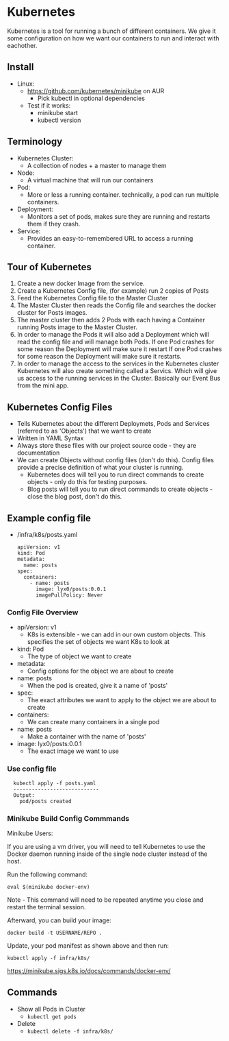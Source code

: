 # Kubernetes

Kubernetes is a tool for running a bunch of different containers. We give it some configuration on how we want our containers to run and interact with eachother.

## Install

- Linux:
  - https://github.com/kubernetes/minikube on AUR
    - Pick kubectl in optional dependencies
  - Test if it works:
    - minikube start
    - kubectl version

## Terminology

- Kubernetes Cluster:
  - A collection of nodes + a master to manage them
- Node:
  - A virtual machine that will run our containers
- Pod:
  - More or less a running container. technically, a pod can run multiple containers.
- Deployment:
  - Monitors a set of pods, makes sure they are running and restarts them if they crash.
- Service:
  - Provides an easy-to-remembered URL to access a running container.

## Tour of Kubernetes

1. Create a new docker Image from the service.
2. Create a Kubernetes Config file, (for example) run 2 copies of Posts
3. Feed the Kubernetes Config file to the Master Cluster
4. The Master Cluster then reads the Config file and searches the docker cluster for Posts images.
5. The master cluster then adds 2 Pods with each having a Container running Posts image to the Master Cluster.
6. In order to manage the Pods it will also add a Deployment which will read the config file and will manage both Pods. If one Pod crashes for some reason the Deployment will make sure it restart If one Pod crashes for some reason the Deployment will make sure it restarts.
7. In order to manage the access to the services in the Kubernetes cluster Kubernetes will also create something called a Servics. Which will give us access to the running services in the Cluster. Basically our Event Bus from the mini app.

## Kubernetes Config Files

- Tells Kubernetes about the different Deploymets, Pods and Services (referred to as 'Objects') that we want to create
- Written in YAML Syntax
- Always store these files with our project source code - they are documentation
- We can create Objects without config files (don't do this). Config files provide a precise definition of what your cluster is running.
  - Kubernetes docs will tell you to run direct commands to create objects - only do this for testing purposes.
  - Blog posts will tell you to run direct commands to create objects - close the blog post, don't do this.

## Example config file

- /infra/k8s/posts.yaml

      apiVersion: v1
      kind: Pod
      metadata:
        name: posts
      spec:
        containers:
          - name: posts
            image: lyx0/posts:0.0.1
            imagePullPolicy: Never

### Config File Overview

- apiVersion: v1
  - K8s is extensible - we can add in our own custom objects. This specifies the set of objects we want K8s to look at
- kind: Pod
  - The type of object we want to create
- metadata:
  - Config options for the object we are about to create
- name: posts
  - When the pod is created, give it a name of 'posts'
- spec:
  - The exact attributes we want to apply to the object we are about to create
- containers:
  - We can create many containers in a single pod
- name: posts
  - Make a container with the name of 'posts'
- image: lyx0/posts:0.0.1
  - The exact image we want to use

### Use config file

      kubectl apply -f posts.yaml
      ----------------------------
      Output:
        pod/posts created

### Minikube Build Config Commmands

Minikube Users:

If you are using a vm driver, you will need to tell Kubernetes to use the Docker daemon running inside of the single node cluster instead of the host.

Run the following command:

`eval $(minikube docker-env)`

Note - This command will need to be repeated anytime you close and restart the terminal session.

Afterward, you can build your image:

`docker build -t USERNAME/REPO . `

Update, your pod manifest as shown above and then run:

`kubectl apply -f infra/k8s/`

https://minikube.sigs.k8s.io/docs/commands/docker-env/

## Commands

- Show all Pods in Cluster
  - `kubectl get pods`
- Delete
  - `kubectl delete -f infra/k8s/`
